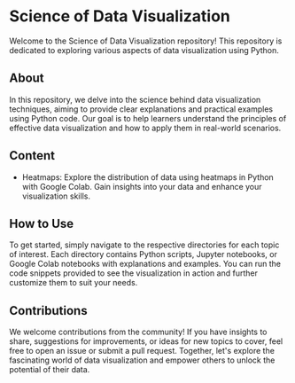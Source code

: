 # Science of Data Visualization
Welcome to the Science of Data Visualization repository! This repository is dedicated to exploring various aspects of data visualization using Python.

## About
In this repository, we delve into the science behind data visualization techniques, aiming to provide clear explanations and practical examples using Python code. Our goal is to help learners understand the principles of effective data visualization and how to apply them in real-world scenarios.

## Content
- Heatmaps: Explore the distribution of data using heatmaps in Python with Google Colab. Gain insights into your data and enhance your visualization skills.

## How to Use
To get started, simply navigate to the respective directories for each topic of interest. Each directory contains Python scripts, Jupyter notebooks, or Google Colab notebooks with explanations and examples. You can run the code snippets provided to see the visualization in action and further customize them to suit your needs.

## Contributions
We welcome contributions from the community! If you have insights to share, suggestions for improvements, or ideas for new topics to cover, feel free to open an issue or submit a pull request. Together, let's explore the fascinating world of data visualization and empower others to unlock the potential of their data.
